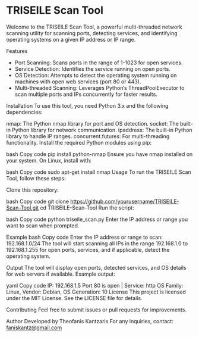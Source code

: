 # TRISEILE Scan Tool
Welcome to the TRISEILE Scan Tool, a powerful multi-threaded network scanning utility for scanning ports, detecting services, and identifying operating systems on a given IP address or IP range.

Features
- Port Scanning: Scans ports in the range of 1-1023 for open services.
- Service Detection: Identifies the service running on open ports.
- OS Detection: Attempts to detect the operating system running on machines with open web services (port 80 or 443).
- Multi-threaded Scanning: Leverages Python’s ThreadPoolExecutor to scan multiple ports and IPs concurrently for faster results.

Installation
To use this tool, you need Python 3.x and the following dependencies:

nmap: The Python nmap library for port and OS detection.
socket: The built-in Python library for network communication.
ipaddress: The built-in Python library to handle IP ranges.
concurrent.futures: For multi-threading functionality.
Install the required Python modules using pip:

bash
Copy code
pip install python-nmap
Ensure you have nmap installed on your system. On Linux, install with:

bash
Copy code
sudo apt-get install nmap
Usage
To run the TRISEILE Scan Tool, follow these steps:

Clone this repository:

bash
Copy code
git clone https://github.com/yourusername/TRISEILE-Scan-Tool.git
cd TRISEILE-Scan-Tool
Run the script:

bash
Copy code
python triseile_scan.py
Enter the IP address or range you want to scan when prompted.

Example
bash
Copy code
Enter the IP address or range to scan: 192.168.1.0/24
The tool will start scanning all IPs in the range 192.168.1.0 to 192.168.1.255 for open ports, services, and if applicable, detect the operating system.

Output
The tool will display open ports, detected services, and OS details for web servers if available. Example output:

yaml
Copy code
IP: 192.168.1.5 Port 80 is open | Service: http
OS Family: Linux, Vendor: Debian, OS Generation: 10
License
This project is licensed under the MIT License. See the LICENSE file for details.

Contributing
Feel free to submit issues or pull requests for improvements.

Author
Developed by Theofanis Kantzaris
For any inquiries, contact: faniskantz@gmail.com
